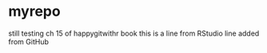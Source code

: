 # myrepo
still testing ch 15 of happygitwithr book
this is a line from RStudio
line added from GitHub
